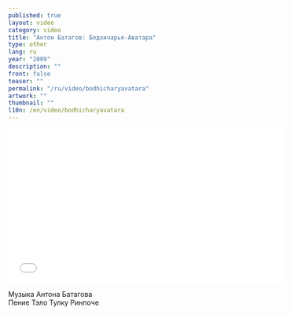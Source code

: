 ```yaml
---
published: true
layout: video
category: video
title: "Антон Батагов: Бодхичарья-Аватара"
type: other
lang: ru
year: "2009"
description: ""
front: false
teaser: ""
permalink: "/ru/video/bodhicharyavatara"
artwork: ""
thumbnail: ""
l10n: /en/video/bodhicharyavatara
---
```


<iframe width="560" height="315" src="//www.youtube.com/embed/6nb1ajpi-JE" frameborder="0" allowfullscreen></iframe>

Музыка Антона Батагова  
Пение Тэло Тулку Ринпоче